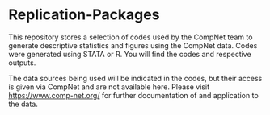 # Replication-Packages

This repository stores a selection of codes used by the CompNet team to generate descriptive statistics and figures using the CompNet data. Codes were generated using STATA or R. You will find the codes and respective outputs. 

The data sources being used will be indicated in the codes, but their access is given via CompNet and are not available here. Please visit https://www.comp-net.org/ for further documentation of and application to the data.    
